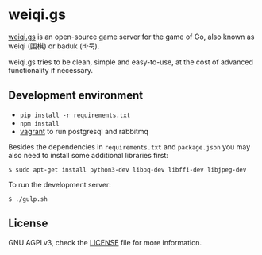 weiqi.gs
========
[weiqi.gs](https://weiqi.gs) is an open-source game server for the game of Go, also known as weiqi (围棋) or baduk (바둑).

weiqi.gs tries to be clean, simple and easy-to-use, at the cost of advanced functionality if necessary.

Development environment
-----------------------
- `pip install -r requirements.txt`
- `npm install`
- [vagrant](https://www.vagrantup.com/) to run postgresql and rabbitmq

Besides the dependencies in `requirements.txt` and `package.json` you may also need to install some additional libraries first:
```
$ sudo apt-get install python3-dev libpq-dev libffi-dev libjpeg-dev
```

To run the development server:
```
$ ./gulp.sh
```

License
-------
GNU AGPLv3, check the [LICENSE](https://gitlab.com/mibitzi/weiqi.gs/blob/master/LICENSE) file for more information.